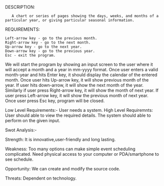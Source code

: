 DESCRIPTION:

       A chart or series of pages showing the days, weeks, and months of a particular year, or giving particular seasonal information.


REQUIREMENTS:

    Left-arrow key - go to the previous month.
    Right-arrow key - go to the next month.
    Up-arrow key - go to the next year.
    Down-arrow key - go to the previous year.
    Esc - exit the program.

We will start the program by showing an input screen to the user where it will accept a month and a year in mm-yyyy format.
Once user enters a valid month-year and hits Enter key, it should display the calendar of the entered month.
Once user hits Up-arrow key, it will show previous month of the year.
If user hits down-arrow, it will show the next  month of the  year.
Similarly if user press Right-arrow key, it will show the month of next year.
If user press Left-arrow key, it will show the previous month of next year.
Once user press Esc key, program will be closed.

Low Level Requirements:-
    User needs a system.
    High Level Requiremnts:
    User should able to view the required details.
    The system should able to perform on the given input.

Swot Analysis:-

Strength:
    It is innovative,user-friendly and long lasting.

Weakness:
    Too many options can make simple event scheduling complicated.
    Need physical access to your computer or PDA/smartphone to see schedule.

Opportunity:
    We can create and modify the source code.

Threats:
    Dependent on technology.
